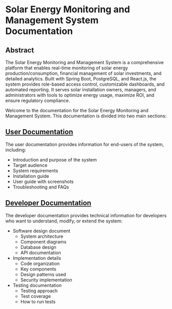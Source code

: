 # Solar Energy Monitoring and Management System Documentation

## Abstract
The Solar Energy Monitoring and Management System is a comprehensive platform that enables real-time monitoring of solar energy production/consumption, financial management of solar investments, and detailed analytics. Built with Spring Boot, PostgreSQL, and React.js, the system provides role-based access control, customizable dashboards, and automated reporting. It serves solar installation owners, managers, and administrators with tools to optimize energy usage, maximize ROI, and ensure regulatory compliance.

Welcome to the documentation for the Solar Energy Monitoring and Management System. This documentation is divided into two main sections:

## [User Documentation](./user/README.md)

The user documentation provides information for end-users of the system, including:
- Introduction and purpose of the system
- Target audience
- System requirements
- Installation guide
- User guide with screenshots
- Troubleshooting and FAQs

## [Developer Documentation](./developer/README.md)

The developer documentation provides technical information for developers who want to understand, modify, or extend the system:
- Software design document
  - System architecture
  - Component diagrams
  - Database design
  - API documentation
- Implementation details
  - Code organization
  - Key components
  - Design patterns used
  - Security implementation
- Testing documentation
  - Testing approach
  - Test coverage
  - How to run tests


